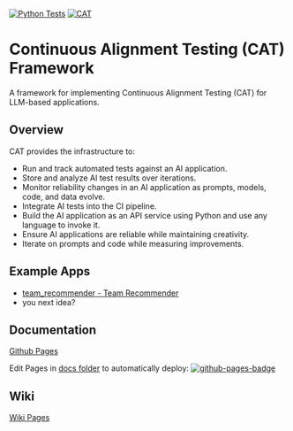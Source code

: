 [![Python Tests][python-tests-badge]][python-tests-link]
[![CAT][cat-badge]][cat-link]
# Continuous Alignment Testing (CAT) Framework
A framework for implementing Continuous Alignment Testing (CAT) for LLM-based applications.
## Overview
CAT provides the infrastructure to:
- Run and track automated tests against an AI application.
- Store and analyze AI test results over iterations.
- Monitor reliability changes in an AI application as prompts, models, code, and data evolve.
- Integrate AI tests into the CI pipeline.
- Build the AI application as an API service using Python and use any language to invoke it.
- Ensure AI applications are reliable while maintaining creativity.
- Iterate on prompts and code while measuring improvements.
  
## Example Apps

- [team_recommender - Team Recommender](examples/team_recommender/readme.md)
- you next idea?
  
## Documentation
[Github Pages][github-pages-index]

Edit Pages in [docs folder](docs) to automatically deploy: [![github-pages-badge]][github-pages-deploy-link]

## Wiki
[Wiki Pages][wiki]

[python-tests-badge]: https://github.com/thisisartium/continuous-alignment-testing/actions/workflows/python-tests.yml/badge.svg
[python-tests-link]: https://github.com/thisisartium/continuous-alignment-testing/actions/workflows/python-tests.yml
[cat-badge]: https://github.com/thisisartium/continuous-alignment-testing/actions/workflows/cat-test-examples.yml/badge.svg
[cat-link]: https://github.com/thisisartium/continuous-alignment-testing/actions/workflows/cat-test-examples.yml
[wiki]: https://github.com/thisisartium/continuous-alignment-testing/wiki
[github-pages-index]: https://thisisartium.github.io/continuous-alignment-testing/
[github-pages-source]: https://github.com/thisisartium/continuous-alignment-testing/tree/main/docs
[github-pages-badge]: https://github.com/thisisartium/continuous-alignment-testing/actions/workflows/pages/pages-build-deployment/badge.svg
[github-pages-deploy-link]: https://github.com/thisisartium/continuous-alignment-testing/actions/workflows/pages/pages-build-deployment
